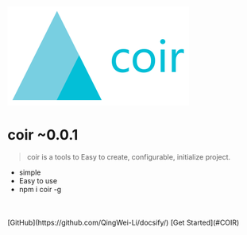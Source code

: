 ![logo](img/logo.svg)

# coir ~0.0.1

> coir is a tools to Easy to create, configurable, initialize project.

- simple
- Easy to use
- npm i coir -g

<p style="margin-top:50px">
[GitHub](https://github.com/QingWei-Li/docsify/)
[Get Started](#COIR)
</p>
